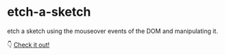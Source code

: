 # etch-a-sketch

etch a sketch using the mouseover events of the DOM and manipulating it.

:point_down:
[Check it out!](https://misaw-kun.github.io/etch-a-sketch/)
